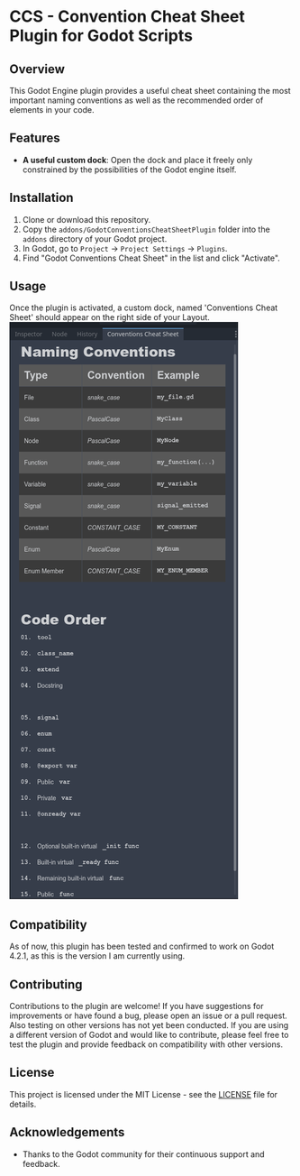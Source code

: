 # CCS - Convention Cheat Sheet Plugin for Godot Scripts

## Overview
This Godot Engine plugin provides a useful cheat sheet containing the most important naming conventions as well as the recommended order of elements in your code.

## Features
- **A useful custom dock**: Open the dock and place it freely only constrained by the possibilities of the Godot engine itself.

## Installation
1. Clone or download this repository.
2. Copy the `addons/GodotConventionsCheatSheetPlugin` folder into the `addons` directory of your Godot project.
3. In Godot, go to `Project` -> `Project Settings` -> `Plugins`.
4. Find "Godot Conventions Cheat Sheet" in the list and click "Activate".

## Usage
Once the plugin is activated, a custom dock, named 'Conventions Cheat Sheet' should appear on the right side of your Layout.
![Alt Text](/screenshots/ccs.png?raw=true "The Conventions Cheat Sheet Dock")

## Compatibility
As of now, this plugin has been tested and confirmed to work on Godot 4.2.1, as this is the version I am currently using.

## Contributing
Contributions to the plugin are welcome! If you have suggestions for improvements or have found a bug, please open an issue or a pull request. Also testing on other versions has not yet been conducted. If you are using a different version of Godot and would like to contribute, please feel free to test the plugin and provide feedback on compatibility with other versions.

## License
This project is licensed under the MIT License - see the [LICENSE](LICENSE) file for details.

## Acknowledgements
- Thanks to the Godot community for their continuous support and feedback.

